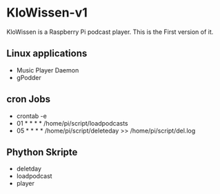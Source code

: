 KloWissen-v1
============

KloWissen is a Raspberry Pi podcast player. This is the First version of it.

## Linux applications
* Music Player Daemon 
* gPodder

## cron Jobs
* crontab -e
* 01 * * * * /home/pi/script/loadpodcasts
* 05 * * * * /home/pi/script/deleteday >> /home/pi/script/del.log

## Phython Skripte
* deletday
* loadpodcast
* player
